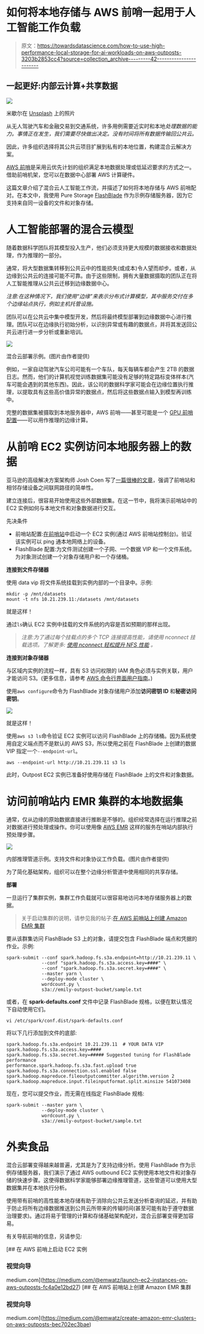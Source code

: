 # 如何将本地存储与 AWS 前哨一起用于人工智能工作负载

> 原文：<https://towardsdatascience.com/how-to-use-high-performance-local-storage-for-ai-workloads-on-aws-outposts-3203b2853cc4?source=collection_archive---------42----------------------->

## 一起更好:内部云计算+共享数据

![](img/10a0a716b2287d9146c8c501b5061a5e.png)

米歇尔在 [Unsplash](https://unsplash.com?utm_source=medium&utm_medium=referral) 上的照片

从无人驾驶汽车和金融交易到交通系统，许多用例需要近实时和本地*处理数据的能力。事情正在发生，我们需要尽快做出决定。没有时间将所有数据传输回公共云。*

因此，许多组织选择将其公共云项目扩展到私有的本地位置，构建混合云解决方案。

[AWS 前哨](https://aws.amazon.com/outposts/)是采用云优先计划的组织满足本地数据处理或低延迟要求的方式之一。借助前哨机架，您可以在数据中心部署 AWS 计算硬件。

这篇文章介绍了混合云人工智能工作流，并描述了如何将本地存储与 AWS 前哨配对。在本文中，我使用 Pure Storage [FlashBlade](https://www.purestorage.com/products/flashblade.html) 作为示例存储服务器，因为它支持来自同一设备的文件和对象存储。

# 人工智能部署的混合云模型

随着数据科学团队将其模型投入生产，他们必须支持更大规模的数据接收和数据处理，作为推理的一部分。

通常，将大型数据集转移到公共云中的性能损失(或成本)令人望而却步。或者，从边缘到公共云的连接可能不可靠。由于这些限制，拥有大量数据摄取的团队正在将人工智能推理从公共云迁移到边缘数据中心。

*注意:在这种情况下，我们使用“边缘”来表示分布式计算模型，其中服务交付在多个边缘站点执行，例如主机托管设施。*

团队可以在公共云中集中模型开发，然后将最终模型部署到边缘数据中心进行推理。团队可以在边缘执行初始分析，以识别异常或有趣的数据点，并将其发送回公共云进行进一步分析或重新培训。

![](img/9d3332670875f210f201c62f33f45443.png)

混合云部署示例。(图片由作者提供)

例如，一家自动驾驶汽车公司可能有一个车队，每天每辆车都会产生 2TB 的数据日志。然而，他们的计算机视觉训练数据集可能没有足够的特定路标变体样本(汽车可能会遇到的其他东西)。因此，该公司的数据科学家可能会在边缘位置执行推理，以提取具有这些高价值异常的数据点，然后将这些数据点输入到模型再训练中。

完整的数据集被摄取到本地服务器中，AWS 前哨——甚至可能是一个 [GPU 前哨配置](https://blogs.nvidia.com/blog/2019/12/03/aws-outposts-t4-gpus/)——可以用作推理的边缘计算。

# 从前哨 EC2 实例访问本地服务器上的数据

亚马逊的高级解决方案架构师 Josh Coen 写了[一篇很棒的文章](https://aws.amazon.com/blogs/storage/connecting-aws-outposts-to-on-premises-data-sources/)，强调了前哨站和相邻存储设备之间联网路径的简单性。

建立连接后，很容易开始使用这些外部数据集。在这一节中，我将演示前哨站中的 EC2 实例如何与本地文件和对象数据进行交互。

先决条件

*   前哨站配置:[在前哨站](https://medium.com/@emwatz/launch-ec2-instances-on-aws-outposts-fc4a0e12bd27)中启动一个 EC2 实例(通过 AWS 前哨站控制台)。验证该实例可以 ping 通本地网络上的设备。
*   FlashBlade 配置:为文件测试创建一个子网、一个数据 VIP 和一个文件系统。为对象测试创建一个对象存储用户和一个存储桶。

**连接到文件存储器**

使用 data vip 将文件系统挂载到实例内部的一个目录中。示例:

```
mkdir -p /mnt/datasets
mount -t nfs 10.21.239.11:/datasets /mnt/datasets
```

就是这样！

通过`ls`确认 EC2 实例中挂载的文件系统的内容是否如预期的那样出现。

> *注意:为了通过每个挂载点的多个 TCP 连接提高性能，请使用 nconnect 挂载选项。了解更多:* [*使用 nconnect 轻松提升 NFS 性能*](https://medium.com/@emwatz/use-nconnect-to-effortlessly-increase-nfs-performance-4ceb46c64089) *。*

**连接到对象存储器**

与区域内实例的流程一样，具有 S3 访问权限的 IAM 角色必须与实例关联，用户才能访问 S3。(更多信息，请参考 [AWS 命令行界面用户指南](https://docs.aws.amazon.com/cli/latest/userguide/cli-configure-quickstart.html#cli-configure-quickstart-creds)。)

使用`aws configure`命令为 FlashBlade 对象存储用户添加**访问密钥 ID** 和**秘密访问密钥**。

![](img/264c6cc4f562338fc973d3d8316c5c94.png)

就是这样！

使用`aws s3 ls`命令验证 EC2 实例可以访问 FlashBlade 上的存储桶。因为系统使用自定义端点而不是默认的 AWS S3，所以使用之前在 FlashBlade 上创建的数据 VIP 指定一个`--endpoint-url`。

```
aws --endpoint-url http://10.21.239.11 s3 ls
```

此时，Outpost EC2 实例已准备好使用存储在 FlashBlade 上的文件和对象数据。

# 访问前哨站内 EMR 集群的本地数据集

通常，仅从边缘的原始数据直接进行推断是不够的。组织经常选择在运行推理之前对数据进行预处理或操作。你可以使用像 [AWS EMR](https://aws.amazon.com/emr/) 这样的服务在哨站内部执行预处理步骤。

![](img/04b67ac90e314e6a3f32ea6191b84a4e.png)

内部推理管道示例。支持文件和对象协议工作负载。(图片由作者提供)

为了简化基础架构，组织可以在整个边缘分析管道中使用相同的共享存储。

**部署**

一旦运行了集群实例，集群工作负载就可以很容易地访问本地存储服务器上的数据。

> 关于启动集群的说明，请参见我的帖子:[在 AWS 前哨站上创建 Amazon EMR 集群](https://medium.com/@emwatz/create-amazon-emr-clusters-on-aws-outposts-bec702ec3bae)

要从该群集访问 FlashBlade S3 上的对象，请提交包含 FlashBlade 端点和凭据的作业。示例:

```
spark-submit --conf spark.hadoop.fs.s3a.endpoint=http://10.21.239.11 \
             --conf "spark.hadoop.fs.s3a.access.key=####" \
             --conf "spark.hadoop.fs.s3a.secret.key=####" \
             --master yarn \
             --deploy-mode cluster \
             wordcount.py \
             s3a://emily-outpost-bucket/sample.txt
```

或者，在 **spark-defaults.conf** 文件中记录 FlashBlade 规格，以便在默认情况下自动使用它们。

```
vi /etc/spark/conf.dist/spark-defaults.conf
```

将以下几行添加到文件的底部:

```
spark.hadoop.fs.s3a.endpoint 10.21.239.11  # YOUR DATA VIP
spark.hadoop.fs.s3a.access.key=####
spark.hadoop.fs.s3a.secret.key=##### Suggested tuning for FlashBlade performance 
performance.spark.hadoop.fs.s3a.fast.upload true
spark.hadoop.fs.s3a.connection.ssl.enabled false
spark.hadoop.mapreduce.fileoutputcommitter.algorithm.version 2
spark.hadoop.mapreduce.input.fileinputformat.split.minsize 541073408
```

现在，您可以提交作业，而无需在线指定 FlashBlade 规格:

```
spark-submit --master yarn \
             --deploy-mode cluster \
             wordcount.py \
             s3a://emily-outpost-bucket/sample.txt
```

# 外卖食品

混合云部署变得越来越普遍，尤其是为了支持边缘分析。使用 FlashBlade 作为示例存储服务器，我们演示了通过 AWS outbound EC2 实例使用本地文件和对象存储的快速步骤。这使得数据科学家能够部署边缘推理管道，这些管道可以使用大型数据集并在本地执行分析。

使用带有前哨的高性能本地存储有助于消除向公共云发送分析查询的延迟，并有助于防止将所有边缘数据推送到公共云所带来的传输时间(甚至可能有助于遵守数据治理要求)。通过将易于管理的计算和存储基础架构配对，混合云部署变得更加容易。

有关导航前哨的信息，另请参见:

[](https://medium.com/@emwatz/launch-ec2-instances-on-aws-outposts-fc4a0e12bd27) [## 在 AWS 前哨上启动 EC2 实例

### 视觉向导

medium.com](https://medium.com/@emwatz/launch-ec2-instances-on-aws-outposts-fc4a0e12bd27) [](https://medium.com/@emwatz/create-amazon-emr-clusters-on-aws-outposts-bec702ec3bae) [## 在 AWS 前哨站上创建 Amazon EMR 集群

### 视觉向导

medium.com](https://medium.com/@emwatz/create-amazon-emr-clusters-on-aws-outposts-bec702ec3bae)
